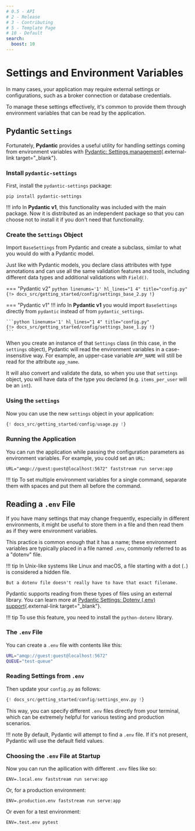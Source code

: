 ```yaml
---
# 0.5 - API
# 2 - Release
# 3 - Contributing
# 5 - Template Page
# 10 - Default
search:
  boost: 10
---
```


# Settings and Environment Variables

In many cases, your application may require external settings or configurations, such as a broker connection or database credentials.

To manage these settings effectively, it's common to provide them through environment variables that can be read by the application.

## Pydantic `Settings`

Fortunately, **Pydantic**  provides a useful utility for handling settings coming from environment variables with [Pydantic: Settings management](https://docs.pydantic.dev/latest/usage/pydantic_settings/){.external-link target="_blank"}.

### Install `pydantic-settings`

First, install the `pydantic-settings` package:

```console
pip install pydantic-settings
```

!!! info
    In **Pydantic v1**, this functionality was included with the main package. Now it is distributed as an independent package so that you can choose not to install it if you don't need that functionality.

### Create the `Settings` Object

Import `BaseSettings` from Pydantic and create a subclass, similar to what you would do with a Pydantic model.

Just like with Pydantic models, you declare class attributes with type annotations and can use all the same validation features and tools, including different data types and additional validations with `Field()`.

=== "Pydantic v2"
    ```python linenums='1' hl_lines="1 4" title="config.py"
    {!> docs_src/getting_started/config/settings_base_2.py !}
    ```

=== "Pydantic v1"
    !!! info
        In **Pydantic v1** you would import `BaseSettings` directly from `pydantic` instead of from `pydantic_settings`.

    ```python linenums='1' hl_lines="1 4" title="config.py"
    {!> docs_src/getting_started/config/settings_base_1.py !}
    ```

When you create an instance of that `Settings` class (in this case, in the `settings` object), Pydantic will read the environment variables in a case-insensitive way. For example, an upper-case variable `APP_NAME` will still be read for the attribute `app_name`.

It will also convert and validate the data, so when you use that `settings` object, you will have data of the type you declared (e.g. `items_per_user` will be an `int`).

### Using the `settings`

Now you can use the new `settings` object in your application:

```python linenums='1' hl_lines="3 9 14" title="serve.py"
{! docs_src/getting_started/config/usage.py !}
```

### Running the Application

You can run the application while passing the configuration parameters as environment variables. For example, you could set an `URL`:

```console
URL="amqp://guest:guest@localhost:5672" faststream run serve:app
```

!!! tip
    To set multiple environment variables for a single command, separate them with spaces and put them all before the command.

## Reading a `.env` File

If you have many settings that may change frequently, especially in different environments, it might be useful to store them in a file and then read them as if they were environment variables.

This practice is common enough that it has a name; these environment variables are typically placed in a file named `.env`, commonly referred to as a "dotenv" file.

!!! tip
    In Unix-like systems like Linux and macOS, a file starting with a dot (`.`) is considered a hidden file.

    But a dotenv file doesn't really have to have that exact filename.

Pydantic supports reading from these types of files using an external library. You can learn more at [Pydantic Settings: Dotenv (.env) support](https://docs.pydantic.dev/latest/concepts/pydantic_settings/#dotenv-env-support){.external-link target="_blank"}.

!!! tip
    To use this feature, you need to install the `python-dotenv` library.

### The `.env` File

You can create a `.env` file with contents like this:

```bash
URL="amqp://guest:guest@localhost:5672"
QUEUE="test-queue"
```

### Reading Settings from `.env`

Then update your `config.py` as follows:

```python linenums='1' hl_lines="1 11"
{! docs_src/getting_started/config/settings_env.py !}
```

This way, you can specify different `.env` files directly from your terminal, which can be extremely helpful for various testing and production scenarios.

!!! note
    By default, Pydantic will attempt to find a `.env` file. If it's not present, Pydantic will use the default field values.

### Choosing the `.env` File at Startup

Now you can run the apllication with different `.env` files like so:

```console
ENV=.local.env faststream run serve:app
```

Or, for a production environment:

```console
ENV=.production.env faststream run serve:app
```

Or even for a test environment:

```console
ENV=.test.env pytest
```
